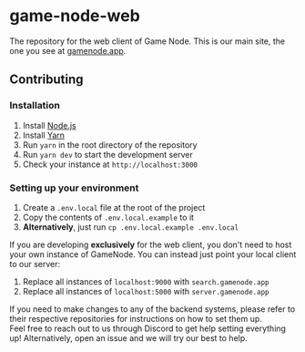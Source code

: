 # game-node-web
The repository for the web client of Game Node. This is our main site, the one you see at [gamenode.app](https://gamenode.app).


## Contributing
### Installation
1. Install [Node.js](https://nodejs.org/en/download/)
2. Install [Yarn](https://yarnpkg.com/en/docs/install)
3. Run `yarn` in the root directory of the repository
4. Run `yarn dev` to start the development server
5. Check your instance at `http://localhost:3000`

### Setting up your environment
1. Create a `.env.local` file at the root of the project
2. Copy the contents of `.env.local.example` to it
3. **Alternatively**, just run `cp .env.local.example .env.local`  

If you are developing **exclusively** for the web client, you don't need to host your own instance of GameNode. You can instead just point your local client to our server:
1. Replace all instances of `localhost:9000` with `search.gamenode.app`
2. Replace all instances of `localhost:5000` with `server.gamenode.app`

If you need to make changes to any of the backend systems, please refer to their respective repositories for instructions on how to set them up.   
Feel free to reach out to us through Discord to get help setting everything up! Alternatively, open an issue and we will try our best to help.  
